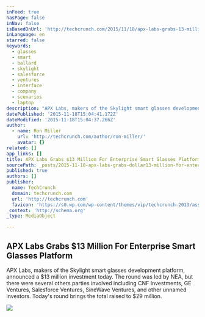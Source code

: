 ```yaml
---
inFeed: true
hasPage: false
inNav: false
isBasedOnUrl: 'http://techcrunch.com/2015/11/18/apx-labs-grabs-13-million-for-enterprise-smart-glasses-platform/?ncid=rss'
inLanguage: en
starred: false
keywords:
  - glasses
  - smart
  - ballard
  - skylight
  - salesforce
  - ventures
  - interface
  - company
  - scenarios
  - laptop
description: "APX Labs, makers of the Skylight smart glasses development platform, announced a $13 million investment today. The round was led by NEA, but there were several others parties involved including CNF Investments, GE Ventures, Salesforce Ventures, SineWave Ventures, and other unnamed investors. Today's round brings the total raised to $29 million."
datePublished: '2015-11-18T15:04:41.172Z'
dateModified: '2015-11-18T15:04:37.266Z'
author:
  - name: Ron Miller
    url: 'http://techcrunch.com/author/ron-miller/'
    avatar: {}
related: []
app_links: []
title: APX Labs Grabs $13 Million For Enterprise Smart Glasses Platform
sourcePath: _posts/2015-11-18-apx-labs-grabs-dollar13-million-for-enterprise-smart-glasses-plat.md
published: true
authors: []
publisher:
  name: TechCrunch
  domain: techcrunch.com
  url: 'http://techcrunch.com'
  favicon: 'https://s0.wp.com/wp-content/themes/vip/techcrunch-2013/assets/images/favicon.ico'
_context: 'http://schema.org'
_type: MediaObject

---
```

<article style=""><h1>APX Labs Grabs $13 Million For Enterprise Smart Glasses Platform</h1><p>APX Labs, makers of the Skylight smart glasses development platform, announced a $13 million investment today. The round was led by NEA, but there were several others parties involved including CNF Investments, GE Ventures, Salesforce Ventures, SineWave Ventures, and other unnamed investors. Today's round brings the total raised to $29 million.</p><img src="https://tctechcrunch2011.files.wordpress.com/2015/11/a_google_glass_wearer.jpg?w=764&amp;h=400&amp;crop=1" /></article>
